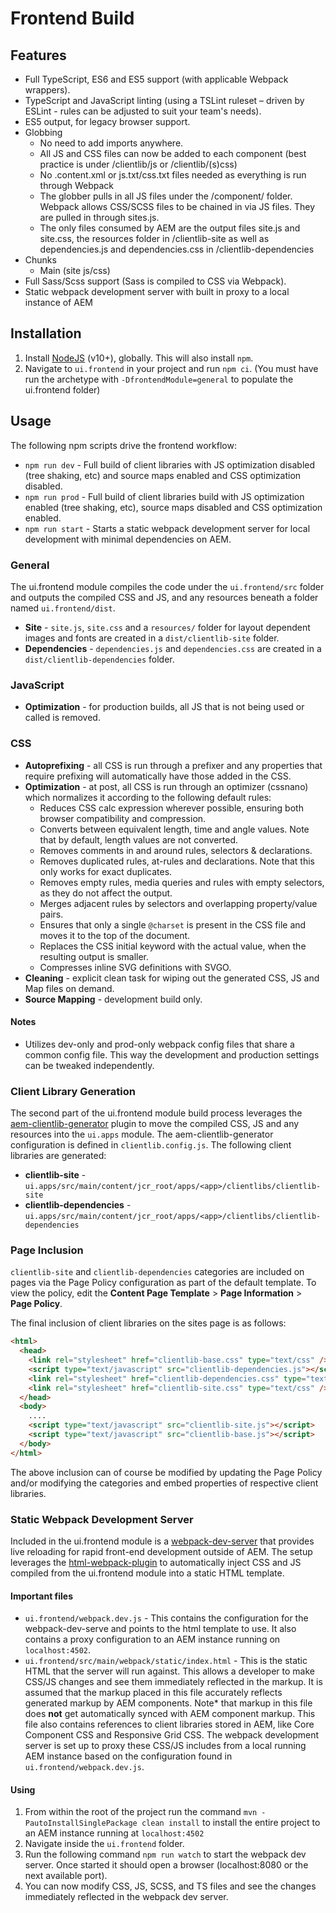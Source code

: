 # Frontend Build

## Features

- Full TypeScript, ES6 and ES5 support (with applicable Webpack wrappers).
- TypeScript and JavaScript linting (using a TSLint ruleset – driven by ESLint - rules can be adjusted to suit your team's needs).
- ES5 output, for legacy browser support.
- Globbing
  - No need to add imports anywhere.
  - All JS and CSS files can now be added to each component (best practice is under /clientlib/js or /clientlib/(s)css)
  - No .content.xml or js.txt/css.txt files needed as everything is run through Webpack
  - The globber pulls in all JS files under the /component/ folder. Webpack allows CSS/SCSS files to be chained in via JS files. They are pulled in through sites.js.
  - The only files consumed by AEM are the output files site.js and site.css, the resources folder in /clientlib-site as well as dependencies.js and dependencies.css in /clientlib-dependencies
- Chunks
  - Main (site js/css)
- Full Sass/Scss support (Sass is compiled to CSS via Webpack).
- Static webpack development server with built in proxy to a local instance of AEM

## Installation

1. Install [NodeJS](https://nodejs.org/en/download/) (v10+), globally. This will also install `npm`.
2. Navigate to `ui.frontend` in your project and run `npm ci`. (You must have run the archetype with `-DfrontendModule=general` to populate the ui.frontend folder)

## Usage

The following npm scripts drive the frontend workflow:

- `npm run dev` - Full build of client libraries with JS optimization disabled (tree shaking, etc) and source maps enabled and CSS optimization disabled.
- `npm run prod` - Full build of client libraries build with JS optimization enabled (tree shaking, etc), source maps disabled and CSS optimization enabled.
- `npm run start` - Starts a static webpack development server for local development with minimal dependencies on AEM.

### General

The ui.frontend module compiles the code under the `ui.frontend/src` folder and outputs the compiled CSS and JS, and any resources beneath a folder named `ui.frontend/dist`.

- **Site** - `site.js`, `site.css` and a `resources/` folder for layout dependent images and fonts are created in a `dist/clientlib-site` folder.
- **Dependencies** - `dependencies.js` and `dependencies.css` are created in a `dist/clientlib-dependencies` folder.

### JavaScript

- **Optimization** - for production builds, all JS that is not being used or
  called is removed.

### CSS

- **Autoprefixing** - all CSS is run through a prefixer and any properties that require prefixing will automatically have those added in the CSS.
- **Optimization** - at post, all CSS is run through an optimizer (cssnano) which normalizes it according to the following default rules:
  - Reduces CSS calc expression wherever possible, ensuring both browser compatibility and compression.
  - Converts between equivalent length, time and angle values. Note that by default, length values are not converted.
  - Removes comments in and around rules, selectors & declarations.
  - Removes duplicated rules, at-rules and declarations. Note that this only works for exact duplicates.
  - Removes empty rules, media queries and rules with empty selectors, as they do not affect the output.
  - Merges adjacent rules by selectors and overlapping property/value pairs.
  - Ensures that only a single `@charset` is present in the CSS file and moves it to the top of the document.
  - Replaces the CSS initial keyword with the actual value, when the resulting output is smaller.
  - Compresses inline SVG definitions with SVGO.
- **Cleaning** - explicit clean task for wiping out the generated CSS, JS and Map files on demand.
- **Source Mapping** - development build only.

#### Notes

- Utilizes dev-only and prod-only webpack config files that share a common config file. This way the development and production settings can be tweaked independently.

### Client Library Generation

The second part of the ui.frontend module build process leverages the [aem-clientlib-generator](https://www.npmjs.com/package/aem-clientlib-generator) plugin to move the compiled CSS, JS and any resources into the `ui.apps` module. The aem-clientlib-generator configuration is defined in `clientlib.config.js`. The following client libraries are generated:

- **clientlib-site** - `ui.apps/src/main/content/jcr_root/apps/<app>/clientlibs/clientlib-site`
- **clientlib-dependencies** - `ui.apps/src/main/content/jcr_root/apps/<app>/clientlibs/clientlib-dependencies`

### Page Inclusion

`clientlib-site` and `clientlib-dependencies` categories are included on pages via the Page Policy configuration as part of the default template. To view the policy, edit the **Content Page Template** > **Page Information** > **Page Policy**.

The final inclusion of client libraries on the sites page is as follows:

```html
<html>
  <head>
    <link rel="stylesheet" href="clientlib-base.css" type="text/css" />
    <script type="text/javascript" src="clientlib-dependencies.js"></script>
    <link rel="stylesheet" href="clientlib-dependencies.css" type="text/css" />
    <link rel="stylesheet" href="clientlib-site.css" type="text/css" />
  </head>
  <body>
    ....
    <script type="text/javascript" src="clientlib-site.js"></script>
    <script type="text/javascript" src="clientlib-base.js"></script>
  </body>
</html>
```

The above inclusion can of course be modified by updating the Page Policy and/or modifying the categories and embed properties of respective client libraries.

### Static Webpack Development Server

Included in the ui.frontend module is a [webpack-dev-server](https://github.com/webpack/webpack-dev-server) that provides live reloading for rapid front-end development outside of AEM. The setup leverages the [html-webpack-plugin](https://github.com/jantimon/html-webpack-plugin) to automatically inject CSS and JS compiled from the ui.frontend module into a static HTML template.

#### Important files

- `ui.frontend/webpack.dev.js` - This contains the configuration for the webpack-dev-serve and points to the html template to use. It also contains a proxy configuration to an AEM instance running on `localhost:4502`.
- `ui.frontend/src/main/webpack/static/index.html` - This is the static HTML that the server will run against. This allows a developer to make CSS/JS changes and see them immediately reflected in the markup. It is assumed that the markup placed in this file accurately reflects generated markup by AEM components. Note\* that markup in this file does **not** get automatically synced with AEM component markup. This file also contains references to client libraries stored in AEM, like Core Component CSS and Responsive Grid CSS. The webpack development server is set up to proxy these CSS/JS includes from a local running AEM instance based on the configuration found in `ui.frontend/webpack.dev.js`.

#### Using

1. From within the root of the project run the command `mvn -PautoInstallSinglePackage clean install` to install the entire project to an AEM instance running at `localhost:4502`
2. Navigate inside the `ui.frontend` folder.
3. Run the following command `npm run watch` to start the webpack dev server. Once started it should open a browser (localhost:8080 or the next available port).
4. You can now modify CSS, JS, SCSS, and TS files and see the changes immediately reflected in the webpack dev server.
